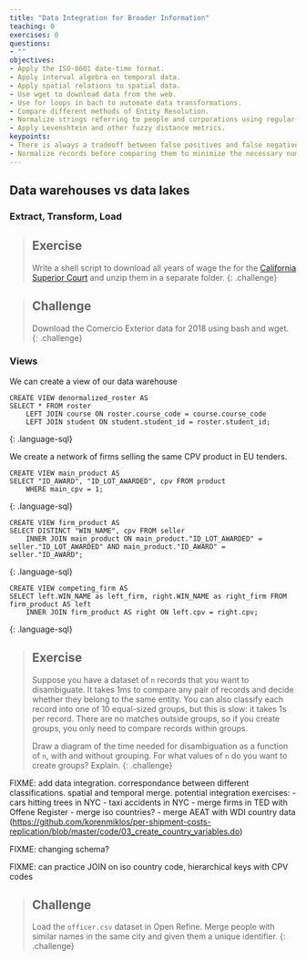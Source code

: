 ```yaml
---
title: "Data Integration for Broader Information"
teaching: 0
exercises: 0
questions:
- ""
objectives:
- Apply the ISO-8601 date-time format.
- Apply interval algebra on temporal data.
- Apply spatial relations to spatial data.
- Use wget to download data from the web.
- Use for loops in bach to automate data transformations.
- Compare different methods of Entity Resolution.
- Normalize strings referring to people and corporations using regular expressions.
- Apply Levenshtein and other fuzzy distance metrics.
keypoints:
- There is always a tradeoff between false positives and false negatives in entity resolution.
- Normalize records before comparing them to minimize the necessary number of comparisons.
---
```


## Data warehouses vs data lakes

### Extract, Transform, Load

> ## Exercise
> Write a shell script to download all years of wage the for the [California Superior Court](https://publicpay.ca.gov/Reports/RawExport.aspx) and unzip them in a separate folder.
{: .challenge}

> ## Challenge
> Download the Comercio Exterior data for 2018 using bash and wget. 
{: .challenge}


### Views
We can create a view of our data warehouse
```
CREATE VIEW denormalized_roster AS
SELECT * FROM roster 
    LEFT JOIN course ON roster.course_code = course.course_code 
    LEFT JOIN student ON student.student_id = roster.student_id;
```
{: .language-sql}

We create a network of firms selling the same CPV product in EU tenders.
```
CREATE VIEW main_product AS
SELECT "ID_AWARD", "ID_LOT_AWARDED", cpv FROM product
    WHERE main_cpv = 1;
```
{: .language-sql}

```
CREATE VIEW firm_product AS
SELECT DISTINCT "WIN_NAME", cpv FROM seller 
    INNER JOIN main_product ON main_product."ID_LOT_AWARDED" = seller."ID_LOT_AWARDED" AND main_product."ID_AWARD" = seller."ID_AWARD";
```
{: .language-sql}


```
CREATE VIEW competing_firm AS
SELECT left.WIN_NAME as left_firm, right.WIN_NAME as right_firm FROM firm_product AS left 
    INNER JOIN firm_product AS right ON left.cpv = right.cpv;
```
{: .language-sql}




> ## Exercise
> Suppose you have a dataset of `n` records that you want to disambiguate. It takes 1ms to compare any pair of records and decide whether they belong to the same entity. You can also classify each record into one of 10 equal-sized groups, but this is slow: it takes 1s per record. There are no matches outside groups, so if you create groups, you only need to compare records within groups.
> 
> Draw a diagram of the time needed for disambiguation as a function of `n`, with and without grouping. For what values of `n` do you want to create groups? Explain. 
{: .challenge}


FIXME: add data integration. correspondance between different classifications. spatial and temporal merge.
potential integration exercises:
    - cars hitting trees in NYC
    - taxi accidents in NYC
    - merge firms in TED with Offene Register
        - merge iso countries?
    - merge AEAT with WDI country data (https://github.com/korenmiklos/per-shipment-costs-replication/blob/master/code/03_create_country_variables.do)

FIXME: changing schema?

FIXME: can practice JOIN on iso country code, hierarchical keys with CPV codes

> ## Challenge
> Load the `officer.csv` dataset in Open Refine. Merge people with similar names in the same city and given them a unique identifier. 
{: .challenge}
